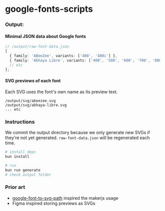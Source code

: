 # google-fonts-scripts

### Output:

#### Minimal JSON data about Google fonts

```ts
// /output/raw-font-data.json
[
  { family: 'ABeeZee', variants: ['400', '400i'] },
  { family: 'Abhaya Libre', variants: ['400', '500', '600', '700', '800'] },
  // etc
];
```

#### SVG previews of each font

Each SVG uses the font's own name as its preview text.

```
/output/svg/abeezee.svg
/output/svg/abhaya-libre.svg
... etc
```

### Instructions

We commit the output directory because we only generate new SVGs if they're not yet generated. `raw-font-data.json` will be regenerated each time.

```bash
# install deps
bun install

# run
bun run generate
# check output folder
```

### Prior art

- [google-font-to-svg-path](https://github.com/danmarshall/google-font-to-svg-path) inspired the makerjs usage
- Figma inspired storing previews as SVGs
